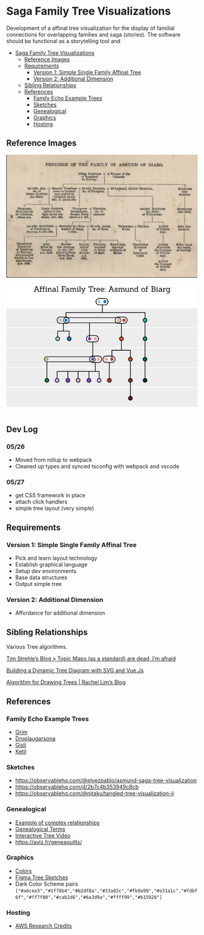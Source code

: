 # Saga Family Tree Visualizations

Development of a affinal tree visualization for the display of familial connections for overlapping families and saga (stories). The software should be functional as a storytelling tool and

- [Saga Family Tree Visualizations](#saga-family-tree-visualizations)
  - [Reference Images](#reference-images)
  - [Requirements](#requirements)
    - [Version 1: Simple Single Family Affinal Tree](#version-1-simple-single-family-affinal-tree)
    - [Version 2: Additional Dimension](#version-2-additional-dimension)
  - [Sibling Relationships](#sibling-relationships)
  - [References](#references)
    - [Family Echo Example Trees](#family-echo-example-trees)
    - [Sketches](#sketches)
    - [Genealogical](#genealogical)
    - [Graphics](#graphics)
    - [Hosting](#hosting)

## Reference Images

![](docs/images/asmund_tree.png)

![](docs/images/asmund_tree_20.png)

## Dev Log

### 05/26

- Moved from rollup to webpack
- Cleaned up types and synced tsconfig with webpack and vscode 

### 05/27

- get CSS framework in place
- attach click handlers
- simple tree layout (very simple)

## Requirements

### Version 1: Simple Single Family Affinal Tree

- Pick and learn layout technology
- Establish graphical language
- Setup dev environments
- Base data structures
- Output simple tree

### Version 2: Additional Dimension

- Affordance for additional dimension

## Sibling Relationships

Various Tree algorithms.

[Tim Strehle’s Blog » Topic Maps (as a standard) are dead, I’m afraid](https://www.strehle.de/tim/weblog/archives/2015/06/14/1763)

[Building a Dynamic Tree Diagram with SVG and Vue.Js](https://javascriptweekly.com/link/65085/bb27aa4ba9)

[Algorithm for Drawing Trees | Rachel Lim’s Blog](https://rachel53461.wordpress.com/2014/04/20/algorithm-for-drawing-trees/)

## References

### Family Echo Example Trees

- [Grim](http://www.familyecho.com/?p=CN4BS&c=b899bews5y&f=584050702172786993)
- [Droplaugarsona](http://www.familyecho.com/?p=CN4BS&c=b899bews5y&f=584050702172786993)
- [Gisli](https://www.familyecho.com/?p=START&c=sbkt6ol82x&f=668113241967122657)
- [Ketil](https://www.familyecho.com/?p=KJISO&c=will1jxco3&f=668113241967122657)

### Sketches

- https://observablehq.com/@elvezpablo/asmund-saga-tree-visualization
- https://observablehq.com/d/2b7c4b353949c8cb
- https://observablehq.com/@nitaku/tangled-tree-visualization-ii

### Genealogical

- [Example of complex relationships](https://www.genopro.com/tutorials/second-marriage/)
- [Genealogical Terms](https://support.ancestry.com/s/article/Glossary-of-genealogical-terms)
- [Interactive Tree Video](https://www.youtube.com/watch?v=-FkRzDegzAo)
- https://aviz.fr/geneaquilts/

### Graphics

- [Colors](https://observablehq.com/@d3/color-schemes)
- [Figma Tree Sketches](https://www.figma.com/file/RxjS1lBz9inXkHjYqwO9hC/SagaTreeRelationships?node-id=1%3A2)
- Dark Color Scheme pairs `["#a6cee3","#1f78b4","#b2df8a","#33a02c","#fb9a99","#e31a1c","#fdbf6f","#ff7f00","#cab2d6","#6a3d9a","#ffff99","#b15928"]`

### Hosting 

- [AWS Research Credits](https://aws.amazon.com/research-credits/)